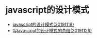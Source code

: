 # javascript的设计模式
* [javascript的设计模式(20191118)](https://github.com/zy445566/design-pattern-in-javascript/)
* [写javascript的设计模式的总结(20191126)](../20191118design-pattern-in-javascript/20191126design-pattern-knowledge/README.md)